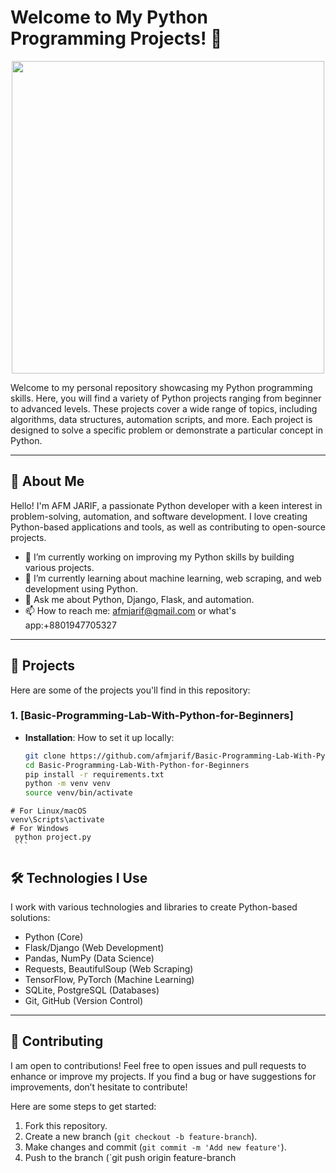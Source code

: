 # Welcome to My Python Programming Projects! 👋

<p align="center">
 
   <img height="500" src="https://images.pexels.com/photos/360591/pexels-photo-360591.jpeg?auto=compress&cs=tinysrgb&w=600"/>
</p>



Welcome to my personal repository showcasing my Python programming skills. Here, you will find a variety of Python projects ranging from beginner to advanced levels. These projects cover a wide range of topics, including algorithms, data structures, automation scripts, and more. Each project is designed to solve a specific problem or demonstrate a particular concept in Python.

---

## 🚀 About Me

Hello! I'm AFM JARIF, a passionate Python developer with a keen interest in problem-solving, automation, and software development. I love creating Python-based applications and tools, as well as contributing to open-source projects.

- 🔭 I’m currently working on improving my Python skills by building various projects.
- 🌱 I’m currently learning about machine learning, web scraping, and web development using Python.
- 💬 Ask me about Python, Django, Flask, and automation.
- 📫 How to reach me: afmjarif@gmail.com or what's app:+8801947705327

---

## 📂 Projects

Here are some of the projects you'll find in this repository:

### 1. **[Basic-Programming-Lab-With-Python-for-Beginners]**
   - **Installation**: How to set it up locally:
     ```bash
     git clone https://github.com/afmjarif/Basic-Programming-Lab-With-Python-for-Beginners.git
     cd Basic-Programming-Lab-With-Python-for-Beginners
     pip install -r requirements.txt
     python -m venv venv
     source venv/bin/activate
    # For Linux/macOS
    venv\Scripts\activate    
    # For Windows
     python project.py
     ```

## 🛠️ Technologies I Use

I work with various technologies and libraries to create Python-based solutions:

- Python (Core)
- Flask/Django (Web Development)
- Pandas, NumPy (Data Science)
- Requests, BeautifulSoup (Web Scraping)
- TensorFlow, PyTorch (Machine Learning)
- SQLite, PostgreSQL (Databases)
- Git, GitHub (Version Control)

---

## 📝 Contributing

I am open to contributions! Feel free to open issues and pull requests to enhance or improve my projects. If you find a bug or have suggestions for improvements, don’t hesitate to contribute!

Here are some steps to get started:
1. Fork this repository.
2. Create a new branch (`git checkout -b feature-branch`).
3. Make changes and commit (`git commit -m 'Add new feature'`).
4. Push to the branch (`git push origin feature-branch
